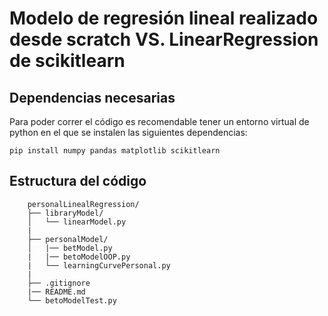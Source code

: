 

# Modelo de regresión lineal realizado desde scratch VS. LinearRegression de scikitlearn


## Dependencias necesarias

Para poder correr el código es recomendable tener un entorno virtual de python en el que se instalen las siguientes dependencias:


``` pip install numpy pandas matplotlib scikitlearn ```

## Estructura del código 


```plaintext
    personalLinealRegression/
    ├── libraryModel/
    │   └── linearModel.py
    |
    ├── personalModel/
    │   |── betModel.py
    |   |── betoModelOOP.py
    |   └── learningCurvePersonal.py
    |
    ├── .gitignore
    |── README.md
    └── betoModelTest.py



